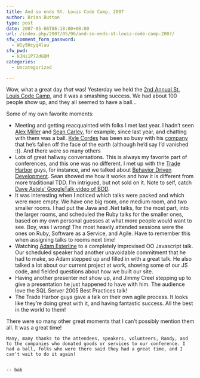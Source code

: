 ```yaml
---
title: And so ends St. Louis Code Camp, 2007
author: Brian Button
type: post
date: 2007-05-06T06:18:00+00:00
url: /index.php/2007/05/06/and-so-ends-st-louis-code-camp-2007/
sfw_comment_form_password:
  - W1y5Hcyq4lau
sfw_pwd:
  - kJNi1P72dGQM
categories:
  - Uncategorized

---
```

Wow, what a great day _that_ was! Yesterday we held the [2nd Annual St. Louis Code Camp][1], and it was a smashing success. We had about 100 people show up, and they all seemed to have a ball&#8230;

Some of my own favorite moments:

  * Meeting and getting reacquainted with folks I met last year. I hadn&#8217;t seen [Alex Miller][2] and [Sean Carley][3], for example, since last year, and chatting with them was a ball. [Kyle Cordes][4] has been so busy with his [company][5] that he&#8217;s fallen off the face of the earth (although he&#8217;d say I&#8217;d vanished :)). And there were so many others
  * Lots of great hallway conversations. This is always my favorite part of conferences, and this one was no different. I met up with the [Trade Harbor][6] guys, for instance, and we talked about [Behavior Driven Development][7]. Sean showed me how it works and how it is different from more traditional TDD. I&#8217;m intrigued, but not sold on it. Note to self, catch [Dave Astels&#8217; GoogleTalk video of BDD][8].
  * It was interesting when I noticed which talks were packed and which were more empty. We have one big room, one medium room, and two smaller rooms. I had put the Java and .Net talks, for the most part, into the larger rooms, and scheduled the Ruby talks for the smaller ones, based on my own personal guesses at what more people would want to see. Boy, was I wrong! The most heavily attended sessions were the ones on Ruby, Software as a Service, and Agile. Have to remember this when assigning talks to rooms next time!
  * Watching [Adam Esterline][9] to a completely improvised OO Javascript talk. Our scheduled speaker had another unavoidable commitment that he had to make, so Adam stepped up and filled in with a great talk. He also talked a lot about our current project at work, showing some of our JS code, and fielded questions about how we built our site.
  * Having another presenter not show up, and Jimmy Creel stepping up to give a presentation he just happened to have with him. The audience love the SQL Server 2005 Best Practices talk!
  * The Trade Harbor guys gave a talk on their own agile process. It looks like they&#8217;re doing great with it, and having fantastic success. All the best in the world to them!

There were so many other great moments that I can&#8217;t possibly mention them all. It was a great time!

    Many, many thanks to the attendees, speakers, volunteers, Randy, and to the companies who donated goods or services to our conference. I had a ball, folks who were there said they had a great time, and I can't wait to do it again!
    
    
    -- bab

 [1]: http://www.stlcodecamp.org
 [2]: http://tech.puredanger.com/
 [3]: http://sean-carley.blogspot.com/
 [4]: http://kylecordes.com/
 [5]: http://www.oasisdigital.com/
 [6]: http://www.tradeharbor.com
 [7]: http://www.behaviour-driven.org
 [8]: http://video.google.com/videoplay?docid=8135690990081075324
 [9]: http://www.adamesterline.com